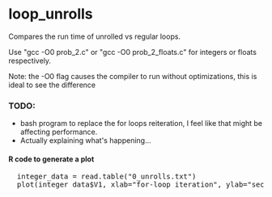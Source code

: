 # loop_unrolls

<p>Compares the run time of unrolled vs regular loops.</p>
<p>Use "gcc -O0 prob_2.c" or "gcc -O0 prob_2_floats.c" for integers or floats respectively.</p>
<p>Note: the -O0 flag causes the compiler to run without optimizations, this is ideal to see the difference</p>

<h3> TODO: </h3>
<ul>
  <li>bash program to replace the for loops reiteration, I feel like that might be affecting performance.</li>
  <li>Actually explaining what's happening...</li>
</ul>

<h4>R code to generate a plot</h4>
<pre>
  integer_data = read.table("0_unrolls.txt")
  plot(integer_data$V1, xlab="for-loop iteration", ylab="seconds")
</pre>